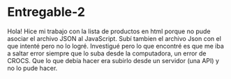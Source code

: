 # Entregable-2

Hola! 
Hice mi trabajo con la lista de productos en html porque no pude asociar el archivo JSON al JavaScript. 
Subí tambien el archivo Json con el que intenté pero no lo logré. 
Investigué pero lo que encontré es que me iba a saltar error siempre que lo suba desde la computadora, un error de CROCS. Que lo que debía hacer era subirlo desde un servidor (una API) y no lo pude hacer. 
